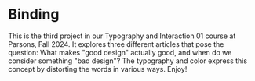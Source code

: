 # Binding
This is the third project in our Typography and Interaction 01 course at Parsons, Fall 2024.
It explores three different articles that pose the question: What makes "good design" actually good, and when do we consider something "bad design"?
The typography and color express this concept by distorting the words in various ways. Enjoy!

